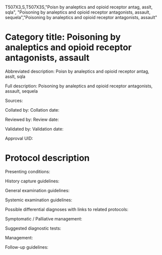 T507X3,S,T507X3S,"Poisn by analeptics and opioid receptor antag, asslt, sqla", "Poisoning by analeptics and opioid receptor antagonists, assault, sequela","Poisoning by analeptics and opioid receptor antagonists, assault"
# Category title: Poisoning by analeptics and opioid receptor antagonists, assault

Abbreviated description: Poisn by analeptics and opioid receptor antag, asslt, sqla

Full description: Poisoning by analeptics and opioid receptor antagonists, assault, sequela

Sources:

Collated by:
Collation date:

Reviewed by:
Review date:

Validated by:
Validation date:

Approval UID:

# Protocol description

Presenting conditions:

History capture guidelines:

General examination guidelines:

Systemic examination guidelines:

Possible differential diagnoses with links to related protocols:

Symptomatic / Palliative management:

Suggested diagnostic tests:

Management:

Follow-up guidelines:
